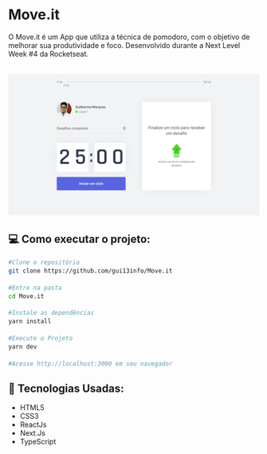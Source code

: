 # Move.it

O Move.it é um App que utiliza a técnica de pomodoro, com o objetivo de melhorar sua produtividade e foco. 
Desenvolvido durante a Next Level Week #4 da Rocketseat.

<br />

<img src="https://github.com/gui13info/Move.it/blob/master/.github/move.it.png" alt="Preview Project" width="741px" />

<br />

## :computer: Como executar o projeto:

```sh
#Clone o repositório
git clone https://github.com/gui13info/Move.it

#Entre na pasta
cd Move.it

#Instale as dependências
yarn install

#Execute o Projeto
yarn dev

#Acesse http://localhost:3000 em seu navegador
```

## :rocket: Tecnologias Usadas:
- HTML5
- CSS3
- ReactJs
- Next.Js
- TypeScript